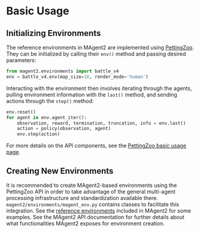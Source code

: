 # Basic Usage

## Initializing Environments

The reference environments in MAgent2 are implemented using [PettingZoo](https://github.com/Farama-Foundation/PettingZoo). They can be initialized by calling their `env()` method and passing desired parameters:

```python
from magent2.environments import battle_v4
env = battle_v4.env(map_size=16, render_mode='human')
```

Interacting with the environment then involves iterating through the agents, pulling environment information with the `last()` method, and sending actions through the `step()` method:

```python
env.reset()
for agent in env.agent_iter():
    observation, reward, termination, truncation, info = env.last()
    action = policy(observation, agent)
    env.step(action)
```

For more details on the API components, see the [PettingZoo basic usage page](https://pettingzoo.farama.org/content/basic_usage/).


## Creating New Environments
It is recommended to create MAgent2-based environments using the PettingZoo API in order to take advantage of the general multi-agent processing infrastructure and standardization available there. `magent2/environments/magent_env.py` contains classes to facilitate this integration. See the [reference environments](https://github.com/Farama-Foundation/MAgent2/tree/main/magent2/environments) included in MAgent2 for some examples. See the MAgent2 API documentation for further details about what functionalities MAgent2 exposes for environment creation.
